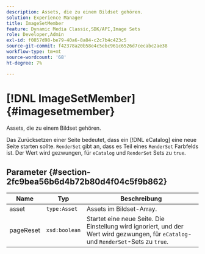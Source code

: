 ```yaml
---
description: Assets, die zu einem Bildset gehören.
solution: Experience Manager
title: ImageSetMember
feature: Dynamic Media Classic,SDK/API,Image Sets
role: Developer,Admin
exl-id: f0857d98-be79-40a6-8a84-c2c7b4c423c5
source-git-commit: f42378a20b58e4c5ebc961c6526d7cecabc2ae38
workflow-type: tm+mt
source-wordcount: '68'
ht-degree: 7%

---
```


# [!DNL ImageSetMember]{#imagesetmember}

Assets, die zu einem Bildset gehören.

Das Zurücksetzen einer Seite bedeutet, dass ein [!DNL eCatalog] eine neue Seite starten sollte. `RenderSet` gibt an, dass es Teil eines `RenderSet` Farbfelds ist. Der Wert wird gezwungen, für `eCatalog` und `RenderSet` Sets zu `true`.

## Parameter {#section-2fc9bea56b6d4b72b80d4f04c5f9b862}

| Name | Typ | Beschreibung |
|---|---|---|
| asset | `type:Asset` | Assets im Bildset-Array. |
| pageReset | `xsd:boolean` | Startet eine neue Seite. Die Einstellung wird ignoriert, und der Wert wird gezwungen, für `eCatalog`- und `RenderSet`-Sets zu `true`. |

